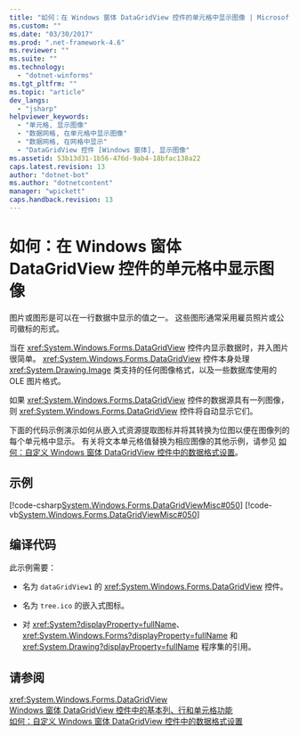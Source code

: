```yaml
---
title: "如何：在 Windows 窗体 DataGridView 控件的单元格中显示图像 | Microsoft Docs"
ms.custom: ""
ms.date: "03/30/2017"
ms.prod: ".net-framework-4.6"
ms.reviewer: ""
ms.suite: ""
ms.technology: 
  - "dotnet-winforms"
ms.tgt_pltfrm: ""
ms.topic: "article"
dev_langs: 
  - "jsharp"
helpviewer_keywords: 
  - "单元格, 显示图像"
  - "数据网格, 在单元格中显示图像"
  - "数据网格, 在网格中显示"
  - "DataGridView 控件 [Windows 窗体], 显示图像"
ms.assetid: 53b13d31-1b56-476d-9ab4-18bfac138a22
caps.latest.revision: 13
author: "dotnet-bot"
ms.author: "dotnetcontent"
manager: "wpickett"
caps.handback.revision: 13
---
```

# 如何：在 Windows 窗体 DataGridView 控件的单元格中显示图像
图片或图形是可以在一行数据中显示的值之一。  这些图形通常采用雇员照片或公司徽标的形式。  
  
 当在 <xref:System.Windows.Forms.DataGridView> 控件内显示数据时，并入图片很简单。  <xref:System.Windows.Forms.DataGridView> 控件本身处理 <xref:System.Drawing.Image> 类支持的任何图像格式，以及一些数据库使用的 OLE 图片格式。  
  
 如果 <xref:System.Windows.Forms.DataGridView> 控件的数据源具有一列图像，则 <xref:System.Windows.Forms.DataGridView> 控件将自动显示它们。  
  
 下面的代码示例演示如何从嵌入式资源提取图标并将其转换为位图以便在图像列的每个单元格中显示。  有关将文本单元格值替换为相应图像的其他示例，请参见 [如何：自定义 Windows 窗体 DataGridView 控件中的数据格式设置](../../../../docs/framework/winforms/controls/how-to-customize-data-formatting-in-the-windows-forms-datagridview-control.md)。  
  
## 示例  
 [!code-csharp[System.Windows.Forms.DataGridViewMisc#050](../../../../samples/snippets/csharp/VS_Snippets_Winforms/System.Windows.Forms.DataGridViewMisc/CS/datagridviewmisc.cs#050)]
 [!code-vb[System.Windows.Forms.DataGridViewMisc#050](../../../../samples/snippets/visualbasic/VS_Snippets_Winforms/System.Windows.Forms.DataGridViewMisc/VB/datagridviewmisc.vb#050)]  
  
## 编译代码  
 此示例需要：  
  
-   名为 `dataGridView1` 的 <xref:System.Windows.Forms.DataGridView> 控件。  
  
-   名为 `tree.ico` 的嵌入式图标。  
  
-   对 <xref:System?displayProperty=fullName>、<xref:System.Windows.Forms?displayProperty=fullName> 和 <xref:System.Drawing?displayProperty=fullName> 程序集的引用。  
  
## 请参阅  
 <xref:System.Windows.Forms.DataGridView>   
 [Windows 窗体 DataGridView 控件中的基本列、行和单元格功能](../../../../docs/framework/winforms/controls/basic-column-row-and-cell-features-wf-datagridview-control.md)   
 [如何：自定义 Windows 窗体 DataGridView 控件中的数据格式设置](../../../../docs/framework/winforms/controls/how-to-customize-data-formatting-in-the-windows-forms-datagridview-control.md)